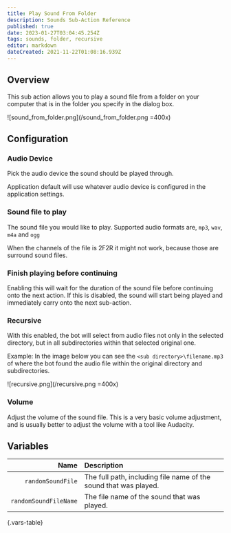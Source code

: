 ```yaml
---
title: Play Sound From Folder
description: Sounds Sub-Action Reference
published: true
date: 2023-01-27T03:04:45.254Z
tags: sounds, folder, recursive
editor: markdown
dateCreated: 2021-11-22T01:08:16.939Z
---
```


## Overview
This sub action allows you to play a sound file from a folder on your computer that is in the folder you specify in the dialog box. 

![sound_from_folder.png](/sound_from_folder.png =400x)

## Configuration
### Audio Device
Pick the audio device the sound should be played through.

Application default will use whatever audio device is configured in the application settings.

### Sound file to play
The sound file you would like to play.  Supported audio formats are, `mp3`, `wav`, `m4a` and `ogg`

When the channels of the file is 2F2R it might not work, because those are surround sound files.

### Finish playing before continuing
Enabling this will wait for the duration of the sound file before continuing onto the next action.  If this is disabled, the sound will start being played and immediately carry onto the next sub-action.

### Recursive
With this enabled, the bot will select from audio files not only in the selected directory, but in all subdirectories within that selected original one.  

Example: In the image below you can see the `<sub directory>\filename.mp3` of where the bot found the audio file within the original directory and subdirectories.

![recursive.png](/recursive.png =400x)

### Volume
Adjust the volume of the sound file.  This is a very basic volume adjustment, and is usually better to adjust the volume with a tool like Audacity.

## Variables
Name | Description
----:|:------------
`randomSoundFile` | The full path, including file name of the sound that was played.
`randomSoundFileName` | The file name of the sound that was played.
{.vars-table}
